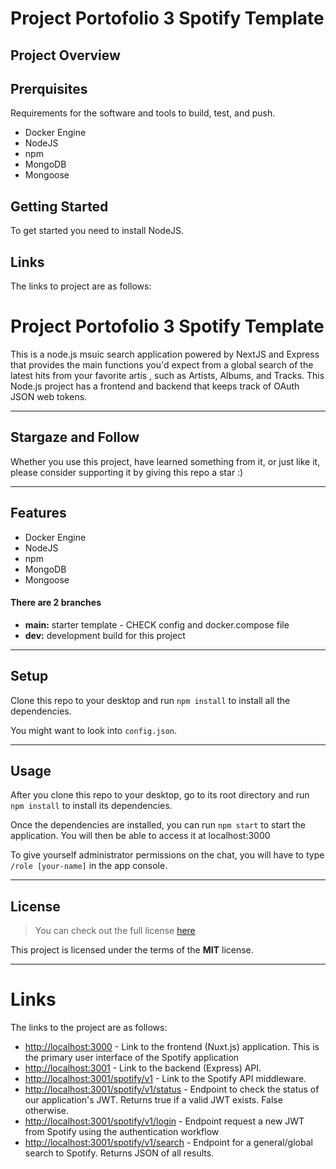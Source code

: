 # Project Portofolio 3 Spotify Template

## Project Overview


## Prerquisites 

Requirements for the software and tools to build, test, and push.

   - Docker Engine
   - NodeJS
   - npm
   - MongoDB
   - Mongoose

## Getting Started

To get started you need to install NodeJS.

## Links 

The links to project are as follows: 

Project Portofolio 3 Spotify Template 
============

This is a node.js msuic search application powered by NextJS and Express that provides the main functions you'd expect from a global search of the latest hits from your favorite artis , such as Artists, Albums, and Tracks. This Node.js project has a frontend and backend that keeps track of OAuth JSON web tokens.



---
## Stargaze and Follow

Whether you use this project, have learned something from it, or just like it, please consider supporting it by giving this repo a star :)

---

## Features
- Docker Engine
- NodeJS
- npm
- MongoDB
- Mongoose


#### There are 2 branches
- **main:** starter template - CHECK config and docker.compose file
- **dev:** development build for this project

---

## Setup
Clone this repo to your desktop and run `npm install` to install all the dependencies.

You might want to look into `config.json`.

---

## Usage
After you clone this repo to your desktop, go to its root directory and run `npm install` to install its dependencies.

Once the dependencies are installed, you can run  `npm start` to start the application. You will then be able to access it at localhost:3000

To give yourself administrator permissions on the chat, you will have to type `/role [your-name]` in the app console.

---

## License
>You can check out the full license [here](https://github.com/IgorAntun/node-chat/blob/master/LICENSE)

This project is licensed under the terms of the **MIT** license.

---


# Links

The links to the project are as follows: 

- [http://localhost:3000](http://localhost:3000) - Link to the frontend (Nuxt.js) application. This is the primary user interface of the Spotify application
- [http://localhost:3001](http://localhost:3001) - Link to the backend (Express) API.
- [http://localhost:3001/spotify/v1](http://localhost:3001/spotify/v1) - Link to the Spotify API middleware. 
- [http://localhost:3001/spotify/v1/status](http://localhost:3001/spotify/v1/status) - Endpoint to check the status of our application's JWT. Returns true if a valid JWT exists. False otherwise.
- [http://localhost:3001/spotify/v1/login](http://localhost:3001/spotify/v1/login) - Endpoint request a new JWT from Spotify using the authentication workflow
- [http://localhost:3001/spotify/v1/search](http://localhost:3001/spotify/v1/search) - Endpoint for a general/global search to Spotify. Returns JSON of all results. 


